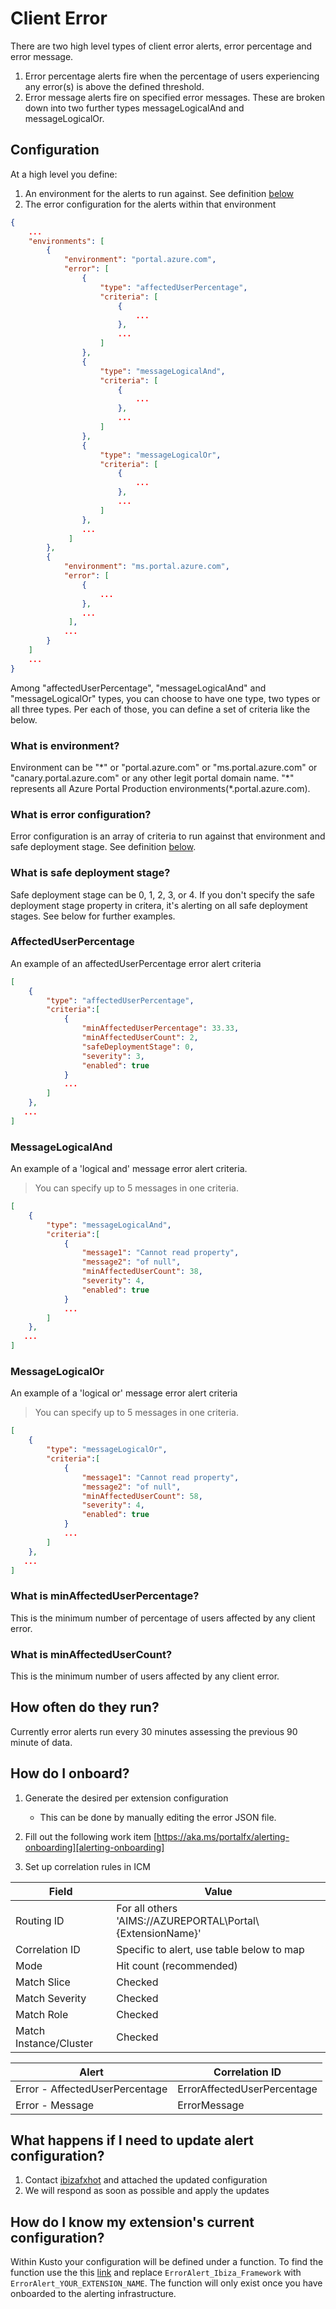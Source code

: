 # Client Error

There are two high level types of client error alerts, error percentage and error message. 
1. Error percentage alerts fire when the percentage of users experiencing any error(s) is above the defined threshold.
2. Error message alerts fire on specified error messages. These are broken down into two further types messageLogicalAnd and messageLogicalOr. 

## Configuration

At a high level you define:

1. An environment for the alerts to run against. See definition [below](#client-error-configuration-what-is-environment)
2. The error configuration for the alerts within that environment

```json
{
    ...
    "environments": [
        {
            "environment": "portal.azure.com", 
            "error": [
                {
                    "type": "affectedUserPercentage", 
                    "criteria": [
                        {
                            ...
                        },
                        ...
                    ]
                },
                {
                    "type": "messageLogicalAnd", 
                    "criteria": [
                        {
                            ...
                        },
                        ...
                    ]
                },
                {
                    "type": "messageLogicalOr", 
                    "criteria": [
                        {
                            ...
                        },
                        ...
                    ]
                },
                ...
             ]
        },
        {
            "environment": "ms.portal.azure.com",
            "error": [
                {
                    ...
                },
                ...
             ],
            ...
        }
    ]
    ...
}
```

Among "affectedUserPercentage", "messageLogicalAnd" and "messageLogicalOr" types, you can choose to have one type, two types or all three types. Per each of those, you can define a set of criteria like the below.

### What is environment?

Environment can be "&ast;" or "portal.azure.com" or "ms.portal.azure.com" or "canary.portal.azure.com" or any other legit portal domain name. "&ast;" represents all Azure Portal Production environments(*.portal.azure.com).

### What is error configuration?

Error configuration is an array of criteria to run against that environment and safe deployment stage. See definition [below](#client-error-configuration-what-is-safe-deployment-stage).

### What is safe deployment stage?
Safe deployment stage can be 0, 1, 2, 3, or 4. If you don't specify the safe deployment stage property in critera, it's alerting on all safe deployment stages. See below for further examples.

### AffectedUserPercentage

An example of an affectedUserPercentage error alert criteria

```json
[
    {
        "type": "affectedUserPercentage",
        "criteria":[
            {
                "minAffectedUserPercentage": 33.33,
                "minAffectedUserCount": 2,
                "safeDeploymentStage": 0,
                "severity": 3,
                "enabled": true
            }
            ...
        ]
    },
   ...
]
```

### MessageLogicalAnd

An example of a 'logical and' message error alert criteria.

> You can specify up to 5 messages in one criteria.

```json
[
    {
        "type": "messageLogicalAnd",
        "criteria":[
            {
                "message1": "Cannot read property",
                "message2": "of null",
                "minAffectedUserCount": 38,
                "severity": 4,
                "enabled": true
            }
            ...
        ]
    },
   ...
]
```

### MessageLogicalOr 

An example of a 'logical or' message error alert criteria

> You can specify up to 5 messages in one criteria.

```json
[
    {
        "type": "messageLogicalOr",
        "criteria":[
            {
                "message1": "Cannot read property",
                "message2": "of null",
                "minAffectedUserCount": 58,
                "severity": 4,
                "enabled": true
            }
            ...
        ]
    },
   ...
]
```

### What is minAffectedUserPercentage?

This is the minimum number of percentage of users affected by any client error.

### What is minAffectedUserCount?

This is the minimum number of users affected by any client error.

## How often do they run?

Currently error alerts run every 30 minutes assessing the previous 90 minute of data.

## How do I onboard?

1.	Generate the desired per extension configuration

    - This can be done by manually editing the error JSON file.

1.	Fill out the following work item [https://aka.ms/portalfx/alerting-onboarding][alerting-onboarding]
1.	Set up correlation rules in ICM


| Field | Value |
| -----  | ----- |
| Routing ID | For all others 'AIMS://AZUREPORTAL\Portal\\{ExtensionName}' |
| Correlation ID | Specific to alert, use table below to map |
| Mode | Hit count (recommended) |
| Match Slice | Checked |
| Match Severity | Checked |
| Match Role | Checked |
| Match Instance/Cluster | Checked |


| Alert | Correlation ID |
| ----- | -------------- |
| Error - AffectedUserPercentage | ErrorAffectedUserPercentage |
| Error - Message | ErrorMessage |

## What happens if I need to update alert configuration?

1.	Contact [ibizafxhot](mailto:ibizafxhot@microsoft.com) and attached the updated configuration
1.	We will respond as soon as possible and apply the updates

## How do I know my extension's current configuration?

Within Kusto your configuration will be defined under a function. To find the function use the this [link][alerting-kusto-partner] and replace `ErrorAlert_Ibiza_Framework` with `ErrorAlert_YOUR_EXTENSION_NAME`. The function will only exist once you have onboarded to the alerting infrastructure.


[alerting-onboarding]: https://aka.ms/portalfx/alerting-onboarding
[alerting-kusto-partner]: https://Azportal.kusto.windows.net/Partner?query=ErrorAlert_Ibiza_Framework()&web=1